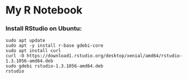 # My R Notebook

### Install RStudio on Ubuntu:
```shell
sudo apt update
sudo apt -y install r-base gdebi-core
sudo apt install curl
curl -O https://download1.rstudio.org/desktop/xenial/amd64/rstudio-1.3.1056-amd64.deb
sudo gdebi rstudio-1.3.1056-amd64.deb
rstudio
```

